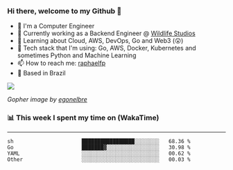 ### Hi there, welcome to my Github 👋

- 📖 I'm a Computer Engineer
- 🔭 Currently working as a Backend Engineer @ [Wildlife Studios](https://wildlifestudios.com/)
- 🌱 Learning about Cloud, AWS, DevOps, Go and Web3 (😲)
- 🚀 Tech stack that I'm using: Go, AWS, Docker, Kubernetes and sometimes Python and Machine Learning
- 📫 How to reach me: [raphaelfp](https://linkedin.com/in/raphaelfp)
- 🏡 Based in Brazil

![](https://github.com/raphaelfp/gophers/blob/master/.thumb/animation/morning-coffee-3x.gif)

*Gopher image by [egonelbre](https://github.com/egonelbre/)*

### 📊 This week I spent my time on (WakaTime)

---

<!--START_SECTION:waka-->

```text
sh                      █████████████████░░░░░░░░   68.36 %
Go                      ███████▓░░░░░░░░░░░░░░░░░   30.98 %
YAML                    ░░░░░░░░░░░░░░░░░░░░░░░░░   00.62 %
Other                   ░░░░░░░░░░░░░░░░░░░░░░░░░   00.03 %
```

<!--END_SECTION:waka-->
